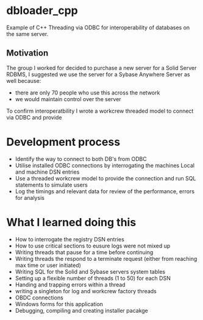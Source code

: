 # dbloader_cpp

Example of C++ Threading via ODBC for interoperability of databases on the same server.

## Motivation

The group I worked for decided to purchase a new server for a Solid Server RDBMS, I suggested we use the server for a Sybase Anywhere Server as well because:
* there are only 70 people who use this across the network
* we would maintain control over the server

To confirm interoperatbility I wrote a workcrew threaded model to connect via ODBC and provide 

# Development process
* Identify the way to connect to both DB's from ODBC
* Utilise installed ODBC connections by interrogating the machines Local and machine DSN entries
* Use a threaded workcrew model to provide the connection and run SQL statements to simulate users
* Log the timings and relevant data for review of the performance, errors for analysis

# What I learned doing this
* How to interrogate the registry DSN entries
* How to use critical sections to eusure logs were not mixed up
* Writing threads that pause for a time before continuing
* Writing threads the respond to a terminate request (either from reaching max time or user initiated)
* Writing SQL for the Solid and Sybase servers system tables
* Setting up a flexible number of threads (1 to 50) for each DSN
* Handing and trapping errors within a thread
* writing a singleton for log and workcrew factory threads
* OBDC connections
* Windows forms for this application
* Debugging, compiling and creating installer pacakge
